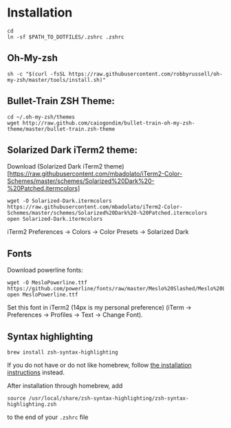 # Installation
```
cd
ln -sf $PATH_TO_DOTFILES/.zshrc .zshrc
```
## Oh-My-zsh
```
sh -c "$(curl -fsSL https://raw.githubusercontent.com/robbyrussell/oh-my-zsh/master/tools/install.sh)"
```
## Bullet-Train ZSH Theme:
```
cd ~/.oh-my-zsh/themes
wget http://raw.github.com/caiogondim/bullet-train-oh-my-zsh-theme/master/bullet-train.zsh-theme
```

## Solarized Dark iTerm2 theme:
Download (Solarized Dark iTerm2 theme)[https://raw.githubusercontent.com/mbadolato/iTerm2-Color-Schemes/master/schemes/Solarized%20Dark%20-%20Patched.itermcolors]
```
wget -O Solarized-Dark.itermcolors https://raw.githubusercontent.com/mbadolato/iTerm2-Color-Schemes/master/schemes/Solarized%20Dark%20-%20Patched.itermcolors
open Solarized-Dark.itermcolors
```
iTerm2 Preferences -> Colors -> Color Presets -> Solarized Dark

## Fonts
Download powerline fonts:
```
wget -O MesloPowerline.ttf  https://github.com/powerline/fonts/raw/master/Meslo%20Slashed/Meslo%20LG%20M%20Regular%20for%20Powerline.ttf
open MesloPowerline.ttf
```
Set this font in iTerm2 (14px is my personal preference) (iTerm → Preferences → Profiles → Text → Change Font).

## Syntax highlighting

```
brew install zsh-syntax-highlighting
```

If you do not have or do not like homebrew, follow [the installation instructions](https://github.com/zsh-users/zsh-syntax-highlighting/blob/master/INSTALL.md) instead.

After installation through homebrew, add

```
source /usr/local/share/zsh-syntax-highlighting/zsh-syntax-highlighting.zsh
```

to the end of your `.zshrc` file

